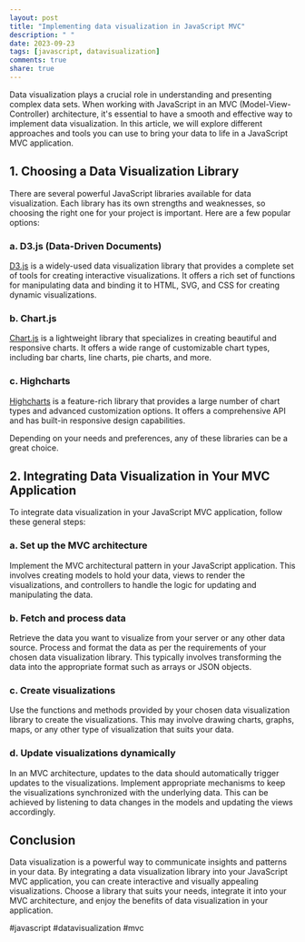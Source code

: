 ```yaml
---
layout: post
title: "Implementing data visualization in JavaScript MVC"
description: " "
date: 2023-09-23
tags: [javascript, datavisualization]
comments: true
share: true
---
```


Data visualization plays a crucial role in understanding and presenting complex data sets. When working with JavaScript in an MVC (Model-View-Controller) architecture, it's essential to have a smooth and effective way to implement data visualization. In this article, we will explore different approaches and tools you can use to bring your data to life in a JavaScript MVC application.

## 1. Choosing a Data Visualization Library

There are several powerful JavaScript libraries available for data visualization. Each library has its own strengths and weaknesses, so choosing the right one for your project is important. Here are a few popular options:

### a. D3.js (Data-Driven Documents)

[D3.js](https://d3js.org/) is a widely-used data visualization library that provides a complete set of tools for creating interactive visualizations. It offers a rich set of functions for manipulating data and binding it to HTML, SVG, and CSS for creating dynamic visualizations.

### b. Chart.js

[Chart.js](https://www.chartjs.org/) is a lightweight library that specializes in creating beautiful and responsive charts. It offers a wide range of customizable chart types, including bar charts, line charts, pie charts, and more.

### c. Highcharts

[Highcharts](https://www.highcharts.com/) is a feature-rich library that provides a large number of chart types and advanced customization options. It offers a comprehensive API and has built-in responsive design capabilities.

Depending on your needs and preferences, any of these libraries can be a great choice.

## 2. Integrating Data Visualization in Your MVC Application

To integrate data visualization in your JavaScript MVC application, follow these general steps:

### a. Set up the MVC architecture

Implement the MVC architectural pattern in your JavaScript application. This involves creating models to hold your data, views to render the visualizations, and controllers to handle the logic for updating and manipulating the data.

### b. Fetch and process data

Retrieve the data you want to visualize from your server or any other data source. Process and format the data as per the requirements of your chosen data visualization library. This typically involves transforming the data into the appropriate format such as arrays or JSON objects.

### c. Create visualizations

Use the functions and methods provided by your chosen data visualization library to create the visualizations. This may involve drawing charts, graphs, maps, or any other type of visualization that suits your data.

### d. Update visualizations dynamically

In an MVC architecture, updates to the data should automatically trigger updates to the visualizations. Implement appropriate mechanisms to keep the visualizations synchronized with the underlying data. This can be achieved by listening to data changes in the models and updating the views accordingly.

## Conclusion

Data visualization is a powerful way to communicate insights and patterns in your data. By integrating a data visualization library into your JavaScript MVC application, you can create interactive and visually appealing visualizations. Choose a library that suits your needs, integrate it into your MVC architecture, and enjoy the benefits of data visualization in your application.

#javascript #datavisualization #mvc